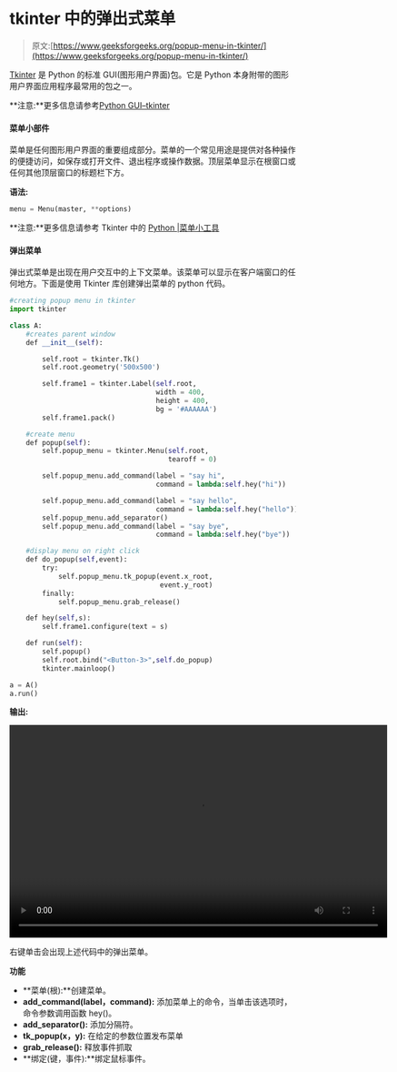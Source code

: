 # tkinter 中的弹出式菜单

> 原文:[https://www.geeksforgeeks.org/popup-menu-in-tkinter/](https://www.geeksforgeeks.org/popup-menu-in-tkinter/)

[Tkinter](https://www.geeksforgeeks.org/python-gui-tkinter/) 是 Python 的标准 GUI(图形用户界面)包。它是 Python 本身附带的图形用户界面应用程序最常用的包之一。

**注意:**更多信息请参考[Python GUI–tkinter](https://www.geeksforgeeks.org/python-gui-tkinter/)

#### 菜单小部件

菜单是任何图形用户界面的重要组成部分。菜单的一个常见用途是提供对各种操作的便捷访问，如保存或打开文件、退出程序或操作数据。顶层菜单显示在根窗口或任何其他顶层窗口的标题栏下方。

**语法:**

```py
menu = Menu(master, **options)
```

**注意:**更多信息请参考 Tkinter 中的 [Python |菜单小工具](https://www.geeksforgeeks.org/python-menu-widget-in-tkinter/)

#### 弹出菜单

弹出式菜单是出现在用户交互中的上下文菜单。该菜单可以显示在客户端窗口的任何地方。下面是使用 Tkinter 库创建弹出菜单的 python 代码。

```py
#creating popup menu in tkinter
import tkinter

class A:
    #creates parent window
    def __init__(self):

        self.root = tkinter.Tk()
        self.root.geometry('500x500')

        self.frame1 = tkinter.Label(self.root,
                                    width = 400,
                                    height = 400,
                                    bg = '#AAAAAA')
        self.frame1.pack()

    #create menu
    def popup(self):
        self.popup_menu = tkinter.Menu(self.root,
                                       tearoff = 0)

        self.popup_menu.add_command(label = "say hi",
                                    command = lambda:self.hey("hi"))

        self.popup_menu.add_command(label = "say hello",
                                    command = lambda:self.hey("hello"))
        self.popup_menu.add_separator()
        self.popup_menu.add_command(label = "say bye",
                                    command = lambda:self.hey("bye"))

    #display menu on right click
    def do_popup(self,event):
        try:
            self.popup_menu.tk_popup(event.x_root,
                                     event.y_root)
        finally:
            self.popup_menu.grab_release()

    def hey(self,s):
        self.frame1.configure(text = s)

    def run(self):
        self.popup()
        self.root.bind("<Button-3>",self.do_popup)
        tkinter.mainloop()

a = A()
a.run()
```

**输出:**

<video class="wp-video-shortcode" id="video-387271-1" width="665" height="374" preload="metadata" controls=""><source type="video/webm" src="https://media.geeksforgeeks.org/wp-content/uploads/20200320200303/python-tkinter-pop-up-menu.webm?_=1">[https://media.geeksforgeeks.org/wp-content/uploads/20200320200303/python-tkinter-pop-up-menu.webm](https://media.geeksforgeeks.org/wp-content/uploads/20200320200303/python-tkinter-pop-up-menu.webm)</video>

右键单击会出现上述代码中的弹出菜单。

**功能**

*   **菜单(根):**创建菜单。
*   **add_command(label，command):** 添加菜单上的命令，当单击该选项时，命令参数调用函数 hey()。
*   **add_separator():** 添加分隔符。
*   **tk_popup(x，y):** 在给定的参数位置发布菜单
*   **grab_release():** 释放事件抓取
*   **绑定(键，事件):**绑定鼠标事件。